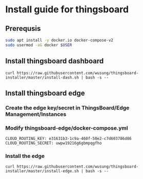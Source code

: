 # Install guide for thingsboard


## Prerequsis

```bash
sudo apt install -y docker.io docker-compose-v2
sudo usermod -aG docker $USER
```

## Install thingsboard dashboard

```
curl https://raw.githubusercontent.com/wusung/thingsboard-installer/master/install-dash.sh | bash -s --
```


## Install thingsboard edge

### Create the edge key/secret in ThingsBoard/Edge Management/Instances

### Modify thingsboard-edge/docker-compose.yml
```
CLOUD_ROUTING_KEY: e31631b3-1c9a-460f-50e2-c7d603786d86
CLOUD_ROUTING_SECRET: uwpw19216g6gbmpqgfho
```

### Install the edge
```
curl https://raw.githubusercontent.com/wusung/thingsboard-installer/master/install-edge.sh | bash -s --
```
